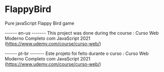 # FlappyBird
Pure javaScript Flappy Bird game

------ en-us -------
This project was done during the course : Curso Web Moderno Completo com JavaScript 2021 (https://www.udemy.com/course/curso-web/)


------ pt-br -------
Este projeto foi feito durante o curso : Curso Web Moderno Completo com JavaScript 2021 (https://www.udemy.com/course/curso-web/)

